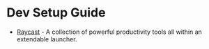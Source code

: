 # Dev Setup Guide

- [Raycast](raycast.com) - A collection of powerful productivity tools all within an extendable launcher.